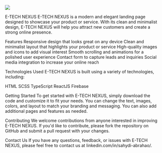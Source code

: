 


<div>
  <a href="https://e-tech-nexus.web.app/">
     <img src="https://cdn.jsdelivr.net/gh/devicons/devicon/icons/chrome/chrome-original.svg" />
  </a>
</div>

E-TECH NEXUS 
E-TECH NEXUS is a modern and elegant landing page designed to showcase your product or service. With its clean and minimalist design, E-TECH NEXUS will help you attract new customers and create a strong online presence.

Features
Responsive design that looks great on any device
Clean and minimalist layout that highlights your product or service
High-quality images and icons to add visual interest
Smooth scrolling and animations for a polished user experience
Contact form to capture leads and inquiries
Social media integration to increase your online reach

Technologies Used
E-TECH NEXUS is built using a variety of technologies, including:

HTML
SCSS
TypeScript
ReactJS
Firebase

Getting Started
To get started with E-TECH NEXUS, simply download the code and customize it to fit your needs. You can change the text, images, colors, and layout to match your branding and messaging. You can also add additional pages and features as needed.

Contributing
We welcome contributions from anyone interested in improving E-TECH NEXUS. If you'd like to contribute, please fork the repository on GitHub and submit a pull request with your changes.

Contact Us
If you have any questions, feedback, or issues with E-TECH NEXUS, please feel free to contact us at linkedin.com/in/sahydi-abrahao/.
